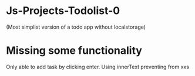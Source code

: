 # Js-Projects-Todolist-0
(Most simplist version of a todo app without localstorage)
# Missing some functionality
Only able to add task by clicking enter.
Using innerText preventing from xxs
